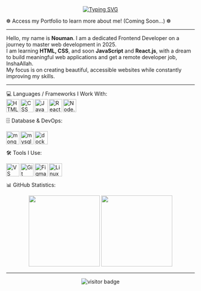 <link rel="stylesheet" type='text/css' href="https://cdn.jsdelivr.net/gh/devicons/devicon@latest/devicon.min.css" />

<div align="center">  
  <a href="https://git.io/typing-svg">
    <img src="https://readme-typing-svg.demolab.com?font=Fira+Code&pause=1000&color=62F729&background=24975C00&center=true&width=435&lines=%E2%82%8A+%CB%9A%E2%82%8A+%F0%9F%92%BBNouman+%7C+Frontend+Developer%F0%9F%92%BB+%CB%9A+%E2%82%8A%CB%9A;%E2%8B%86%EF%BD%A1%EF%BE%9F%E2%98%81%EF%B8%8E%EF%BD%A1Student+of+Web+Development%E2%8B%86%EF%BD%A1%E2%98%81%EF%B8%8E%EF%BD%A1%E2%8B%86;%E2%96%91%E2%96%92%E2%96%93Learning+HTML%2C+CSS%2C+JS+2025%E2%96%93%E2%96%92%E2%96%91" alt="Typing SVG" />
  </a>
</div>

❁ Access my Portfolio to learn more about me! (Coming Soon…) ❁

---

Hello, my name is **Nouman**. I am a dedicated Frontend Developer on a journey to master web development in 2025.  
I am learning **HTML, CSS**, and soon **JavaScript** and **React.js**, with a dream to build meaningful web applications and get a remote developer job, InshaAllah.  
My focus is on creating beautiful, accessible websites while constantly improving my skills.

---

<div>💻 Languages / Frameworks I Work With:

<div>
  <img align="left" alt="HTML" title="HTML" width="35px" src="https://cdn.jsdelivr.net/gh/devicons/devicon/icons/html5/html5-original.svg" />
  <img align="left" alt="CSS" title="CSS" width="35px" src="https://cdn.jsdelivr.net/gh/devicons/devicon/icons/css3/css3-original.svg" />
  <img align="left" alt="JavaScript" title="JavaScript" width="35px" src="https://cdn.jsdelivr.net/gh/devicons/devicon/icons/javascript/javascript-original.svg" />
  <img align="left" alt="React" title="React" width="35px" src="https://cdn.jsdelivr.net/gh/devicons/devicon/icons/react/react-original.svg" />
  <img align="left" alt="Node.js" title="Node.js" width="35px" src="https://cdn.jsdelivr.net/gh/devicons/devicon/icons/nodejs/nodejs-original.svg" />
</div><br><br>

🗄️ Database & DevOps:

<div>
  <img align="left" alt="mongodb" title="MongoDB" width="35px" src="https://cdn.jsdelivr.net/gh/devicons/devicon/icons/mongodb/mongodb-original.svg" />
  <img align="left" alt="mysql" title="MySQL" width="35px" src="https://cdn.jsdelivr.net/gh/devicons/devicon/icons/mysql/mysql-original.svg" />
  <img align="left" alt="docker" title="Docker" width="35px" src="https://cdn.jsdelivr.net/gh/devicons/devicon/icons/docker/docker-plain.svg" />
</div><br><br>

🛠️ Tools I Use:

<div>
  <img align="left" alt="VS Code" title="VS Code" width="35px" src="https://cdn.jsdelivr.net/gh/devicons/devicon/icons/vscode/vscode-original.svg" />
  <img align="left" alt="Git" title="Git" width="35px" src="https://cdn.jsdelivr.net/gh/devicons/devicon/icons/git/git-original.svg" />
  <img align="left" alt="Figma" title="Figma" width="35px" src="https://cdn.jsdelivr.net/gh/devicons/devicon/icons/figma/figma-original.svg" />
  <img align="left" alt="Linux" title="Linux" width="35px" src="https://cdn.jsdelivr.net/gh/devicons/devicon/icons/linux/linux-original.svg" />
</div><br><br>

📊 GitHub Statistics:

<div align="center">  
  <img height="190em" src="https://github-readme-stats.vercel.app/api/top-langs/?username=coding-nouman&layout=compact&custom_title=Technologies&langs_count=8&theme=slateorange&hide=html,scss" />
  <img height="190em" src="https://github-profile-summary-cards.vercel.app/api/cards/stats?username=coding-nouman&theme=slateorange" />
</div>

---

<p align="center">
  <img src="https://komarev.com/ghpvc/?username=coding-nouman&label=Profile+Views&color=0e75b6&style=flat" alt="visitor badge"/>
</p>